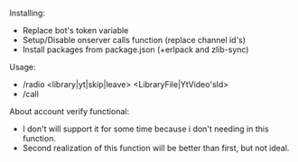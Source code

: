 Installing:
  - Replace bot's token variable
  - Setup/Disable onserver calls function (replace channel id's)
  - Install packages from package.json (+erlpack and zlib-sync)

Usage:
  - /radio \<library|yt|skip|leave\> \<LibraryFile|YtVideo'sId\>
  - /call

About account verify functional:
  - I don't will support it for some time because i don't needing in this function.
  - Second realization of this function will be better than first, but not ideal.